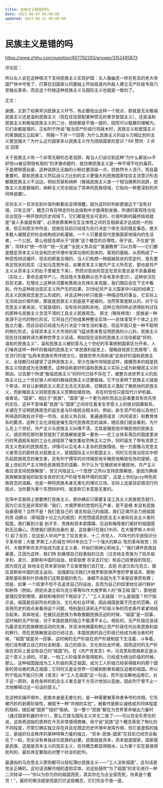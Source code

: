 ```yaml
---
title: 民族主义是错的吗
date: 2023-08-07 00:00:00
updated: 2023-08-11 00:00:00
---
```


# 民族主义是错的吗

https://www.zhihu.com/question/607792293/answer/3152495873

评论区：

所以左人会在这种情况下支持民族主义实现护国：左人像幽灵一样在死去的老大帝国尸体中夺舍了，打算在旧国家认同基础上开始驱逐内外敌人建立无产阶级专政乃至输出革命，而且这个时候这种民族主义与国际主义也就是一致的了。

正文：

谢邀，又到了经典军训民族主义环节，有必要给出这样一个观点，那就是无论极端民族主义还是温和民族主义（现在往往搭配某种惯见的普世爱国主义），还是温和民族主义和极端民族主义的二分，统统都是不值一提的，因而可以粗暴的理解为，它们全都是错的，正如列宁所说“每当资产阶级行将就木时，民族主义和爱国主义的臭旗就又立起来”。
照搬一下另一个回答:
为什么民族主义的战斗力相比别的主义更加强大？为什么近代国家多以民族主义作为团结国家的意识？68 赞同 · 3 评论 回答

关于民族主义有一个非常无聊的古老说辞，每当人们谈论到这种“为什么都说xx不好但xx被证明很有用的”的矛盾命题时，就仿佛民族主义是一种不得不吃的毒药，于是便顿感自豪，这种说辞比无脑的小粉红要高级一点，但依然令人流汗。而且最重要的，那些民族主义然后战斗力比别的主义更强大的民族国家往往主流意识形态都跟民族主义不沾边，例如苏联和纳粹（极端民族主义是一个相当搞笑的说辞，民族主义总是极端的，纳粹主义完全超出了简单的民族视域，它指向一种更深刻的共同体装置）。

任何主义一旦涉及到价值判断都会显得很蠢，因为这时的判断更接近于“没有对错，只有立场”，概念只有在特定的社会结构中才能得到发展，所谓的客观性也往往出现在一种开放的历史视域下，它们都是完全可变的，价值判断的最终结局就是“谁人多谁就有理”，必须依靠某种交互主体性之间的互相承诺才达成统一的标准，但正如原文中所说，民族在目前已经成为先行决定个体生活的既定事态，绝大多数人被既定的社会结构规训和灌输，一个人只要是现代民族国家地域内的生活者，一个公民，那么他就会顺从于“民族”这个概念的合理性，毋宁说，不仅是“民族”，同样对“统一市场”“统一交通”“全民义务兵役”“普遍教育”习以为常——它们都是既定资本主义社会和历史环境中发挥功用的具体的、客观的基础，从而构成了一种恶性辩证循环，现实的即是合理的，当人们构想一种超越现状的否定时，首先要肯定现状的现实（正如马克思所说，如果资本主义被共产主义所否定，那也是共产主义从资本主义的肚子里被生下来），然而对现状的否定在现实里总是不具备基础（实际上，革命总是早产儿，而且绝大多数群众也不会有革命意识），这种状况在目前尤甚，在理论上这种状况要依靠政治先锋队来克服，我们随后会在下文中看到，作为这种政治现实主义所产生的后果，20世纪共产主义国家中兴起的经典工具主义民族观念是怎么形成的，并且这种分析只能是一种描述性的事业，它实际上无法给出价值判断，那就是民族主义到底是不是错的，当然答案是默认的，对于马克思主义者来说，它就是错的，没有任何调和余地，这种立场同样必须得批判过往的那种与民族主义含混不清的工具主义民族观念。
原文（略有修改）:
民族是一种发源于近代的物化形式，它将自己打扮成某种整全实体——总体凌驾于个体之上的独立力量，而且目前已经成为先行决定个体生活的事态，但这毕竟只是一种不聪明的物化形式，全球资本主义大市场的突飞猛进愈来愈证明民族的小儿科，民族主义现在往往被转译为某种世界主义话语，例如现在谈到的民族主义往往都是“好的、温和的民族主义”，温和民族主义被刻意与上个世纪的军事统制国家区分开来，人们唾弃这样一种坏的极端的民族主义“本民族利益至上、侵略歧视其它民族等”，现在流行的是“弘扬本民族优秀传统文化，提倡世界大同和谐”这些好的温和民族主义，全球都已经接受了这种民族主义，至少在操作领域是这样，接踵而来的就是民族主义彻底成为无效概念，这种自称是好的温和民族主义实际上成为新殖民主义的帮凶，过去那个所谓“极端民族主义”的时代已经不存在了，被整合进世界主义的民族主义比上个世纪骇人听闻的极端民族主义还要极端，它不仅表明了民族主义就是个笑话，并且让新殖民主义真正无法无天起来，旧殖民主义激起了殖民地的民族主义，而新殖民主义则把民族主义赏赐给殖民地。
存在的恰恰只是现代介护机器，或者说，“国家”，相比于“民族”，“国家”是一个更为进阶而且比前者要具有优先性的实在，这并不意味着“民族”与“国家”之间存在着发生学意义上的绝对因果联系，关键在于证明民族观念的诞生是与阶级统治相关的，例如，新生资产阶级以及他们所缔造的政权对于统一市场、全民义务兵役、普遍通用语言（共同语言）和教育体系的要求，这种工业化进程是催生现代民族观念的温床，随后我们就会看到，为什么在上个世纪，共产主义与民族主义纠缠不清，尤其是殖民地半殖民地的民族主义，胡志明在那时甚至提到了民族解放是第一要务——在工业体系落后的国度里进行的弯道超车般的工业化进程除了催生集权恐怖主义之外，同时诞生了带有浓厚工具主义色彩的民族观念，详情可以见毛本人复杂的民族情结，他一方面像马克思主义者常见的那样反对民族主义，提倡国际主义的爱国主义，同时又在政治现实中担负起民族观念的催生者，还有列宁撰写的对待殖民地半殖民地解放任务的提纲，这是上世纪共产主义特色民族观念的滥觞，列宁认为“在殖民地半殖民地，共产主义者应该支持民族解放”，但又内隐这么一个思想“之所以支持民族解放，是因为确保民族解放是组织起安全良好的无产阶级专政环境的前提”。这是上世纪gczy特色民族观念的滥觞，也是一种将民族本身无害化的理论立场，实际上这是目前很流行的观点，当你要为某个东西辩护时，就宣称它本意是无害的。

在简中互联网上想要拷打民族主义，那你确实只需要复读工具主义民族观念就行，因为它实在是非常好用:
“我们，大俄罗斯的觉悟的无产者，是不是根
本没有民族自豪感呢？当然不是！我们爱自己的 语言和自己的祖国，我们正竭尽全力把祖国的劳 动群众（即祖国十分之九的居民）的觉悟提高到民主主义者和社会主义者的程度。我们看到沙皇 刽子手、贵族和资本家蹂躏、压迫和侮辱我们美好的祖国感到无比痛心。而使我们感到自豪的 是，这些暴行在我们中间，在大俄罗斯人中间引 起了反抗；在这些人中间产生了拉吉舍夫、十二 月党人、70年代的平民知识分子革命家；大俄 罗斯工人阶级在1905年创立了一个强大的群众 性的革命政党；同时，大俄罗斯农夫开始成为民主主义者，开始打倒神父和地主。”
“我们满怀民族自豪感，正因为这样，我们特 别痛恨自己奴隶般的过去（过去地主贵族为了扼杀匈牙利、波兰、波斯和中国的自由，经常驱使 农夫去打仗）和自己奴隶般的现在，因为现在这 些地主在资本家协助下又驱使我们去打仗，去扼 杀波兰和乌克兰，镇压波斯和中国的民主运动， 加强那玷污我们大俄罗斯民族声誉的罗曼诺夫、鲍勃凌斯基和普利什凯维奇们这帮恶棍的势力。 谁都不会因为生下来是奴隶而有罪；但是，如果 一个奴隶不但不去追求自己的自由，反而为自己的奴隶地位进行辦护和粉饰（例如，把扼杀波兰和鸟克兰等等叫作大俄罗斯人的“保卫祖 国”），那他就是理应受到憎恨、鄙视和唾弃的下贱奴才了。”
“工人无祖国：什么是祖国？列宁指示说，祖国是目前所处的政治、文化和社会环境，因此祖国是属于历史的范畴。应该用历史的观点来看待这个问题，特别是应该和无产阶级斗争的历史条件紧紧地结合起来。具体地说，在被压迫民族为争取推翻民族压迫的时候，“祖国”是一回事，这时候的无产阶级，对于本国民族的独立不能漠不关心，相反的，无产阶级应该成为最坚定的民族解放运动的先锋，并坚决地揭露和制止资产阶级任何出卖民族利益的罪行。而在民族解放运动已经过去，本国民族的自己阶级已经成为统治者的时候，“祖国”就是另一回事，这时候的无产阶级在资产阶级制度下生活着、斗争着，他们没有建立自己的社会制度，自己的政治、文化和社会环境，因而这时的无产阶级在实际上是没有自己的“祖国”的。在《共产党宣言》中，马克思和恩格斯正是从这个意义上讲的。可是，一档工人阶级革命取得胜利，已经成为统治阶级的时候，那么，这种祖国就成为工人阶级的真正祖国，成为工人阶级已经获得胜利的那个国家的劳动者的真正祖国；它同时又是全世界一切被剥削者和被压迫者的祖国。所以列宁指出不能只引用《宣言》中“工人无祖国”这一句话，而不加注解地运用它。对于这一原则，各色各样的机会主义者总是千方百计地加以歪曲，因此列宁曾不止一次地解释过这一句话的意义。”

在这种实操环境中，民族本身是无害化的，是一种需要被革命者争夺的共相，它先被巧妙的剥离阶级性，被赋予一种“共相的实在”，被看作是群众凝结成共同体程度的指标，随后被“国家”“组织”吸纳， 当一整个“民族”都在为世界革命输出力量时（通过国家机器的中介），那么它就与国际主义并无二致了——可以完全负责任的说，这些奇迹般的思辨在今天非常值得商榷，毋宁说“民族”这个概念表现了物化的不同程度，尽管它确实独立存在并且在既定历史环境中发挥作用，但它是虚假的独立，是组织社会秩序的某种特殊力量的独立，“资本-民族-国家”在目前已经完全黏在了一起，完全没有单独谈论民族的必要，民族就是资本，资本就是国家，国家就是民族，这就是资本主义的现实主义，任何概念都显得脱水，认为某个实在是值得批判的，最后肯定要指向对整个社会的批判。

最通俗的马克思主义原则都可以轻松薄纱民族主义——“工人没有祖国”，这句话是完全正确的，这句话消解共相的虚假实体，对这些鼓吹“为了祖国”的言论进行一种二次转译——“你以为你为你的祖国而死，其实你在为企业家而死，你真是个蠢货！”，最好的做法就是彻底打烂这些概念，它们完全不值一提。

